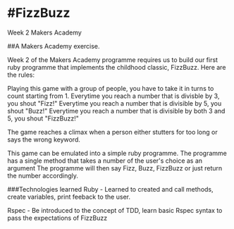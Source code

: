 #FizzBuzz
=========
Week 2 Makers Academy

##A Makers Academy exercise.

Week 2 of the Makers Academy programme requires us to build our first ruby programme that implements the childhood classic, FizzBuzz.
Here are the rules:

Playing this game with a group of people, you have to take it in turns to count starting from 1.
Everytime you reach a number that is divisble by 3, you shout "Fizz!"
Everytime you reach a number that is divisible by 5, you shout "Buzz!"
Everytime you reach a number that is divisible by both 3 and 5, you shout "FizzBuzz!"

The game reaches a climax when a person either stutters for too long or says the wrong keyword. 

This game can be emulated into a simple ruby programme. 
The programme has a single method that takes a number of the user's choice as an argument
The programme will then say Fizz, Buzz, FizzBuzz or just return the number accordingly.

###Technologies learned
Ruby - Learned to created and call methods, create variables, print feeback to the user.

Rspec - Be introduced to the concept of TDD, learn basic Rspec syntax to pass the expectations of FizzBuzz
